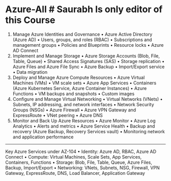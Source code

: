 # Azure-All # Saurabh Is only editor of this Course
1. Manage Azure Identities and Governance
•	Azure Active Directory (Azure AD)
•	Users, groups, and roles (RBAC)
•	Subscriptions and management groups
•	Policies and Blueprints
•	Resource locks
•	Azure AD Connect
2. Implement and Manage Storage
•	Azure Storage Accounts (Blob, File, Table, Queue)
•	Shared Access Signatures (SAS)
•	Storage replication
•	Azure Files and Azure File Sync
•	Azure Backup
•	Import/Export service
•	Data migration
3. Deploy and Manage Azure Compute Resources
•	Azure Virtual Machines (VMs)
•	VM scale sets
•	Azure App Services
•	Containers (Azure Kubernetes Service, Azure Container Instances)
•	Azure Functions
•	VM backups and snapshots
•	Custom images
4. Configure and Manage Virtual Networking
•	Virtual Networks (VNets)
•	Subnets, IP addressing, and network interfaces
•	Network Security Groups (NSGs)
•	Azure Firewall
•	Azure VPN Gateway and ExpressRoute
•	VNet peering
•	Azure DNS
5. Monitor and Back Up Azure Resources
•	Azure Monitor
•	Azure Log Analytics
•	Alerts and metrics
•	Azure Service Health
•	Backup and recovery (Azure Backup, Recovery Services vault)
•	Monitoring network and application performance
________________________________________
Key Azure Services under AZ-104
•	Identity: Azure AD, RBAC, Azure AD Connect
•	Compute: Virtual Machines, Scale Sets, App Services, Containers, Functions
•	Storage: Blob, File, Table, Queue, Azure Files, Backup, Import/Export
•	Networking: VNets, Subnets, NSG, Firewall, VPN Gateway, ExpressRoute, DNS, Load Balancer, Application Gateway
